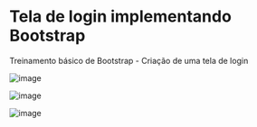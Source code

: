 # Tela de login implementando Bootstrap
Treinamento básico de Bootstrap - Criação de uma tela de login

![image](https://github.com/CristianAnd/Tela-de-login-bootstrap/assets/61318221/96629ced-a22f-46b5-856d-3d59ad1e469b)

![image](https://github.com/CristianAnd/Tela-de-login-bootstrap/assets/61318221/ab7477ca-b49c-4568-8cee-8991f2adbbc3)

![image](https://github.com/CristianAnd/Tela-de-login-bootstrap/assets/61318221/79c5e064-378e-48be-a375-d54e884e4af3)


